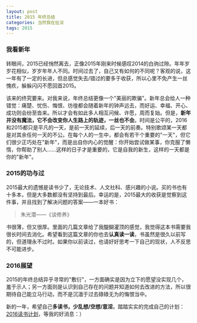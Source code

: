 ```yaml
---
layout: post
title: 2015 年终总结
categories: 当然我在扯淡
tags: 2015
---
```


### 我看新年

转眼间，2015已经悄然离去，正像2015年刚来时候感叹2014的白驹过隙。年年岁岁花相似，岁岁年年人不同。时间过去了，自己又有如何的不同呢？客观的说，这一年有了一定的长进，但总感觉失去/错过的要多于收获，所以心里不免产生一丝愧疚，躲躲闪闪不愿回首2015。

该来的终究要来。对我来说，年终总结更像一个"美丽的欺骗"。新年总会给人一种错觉：痛楚、忧伤、悔恨、彷徨都会随着新年的钟声远去，而好运、幸福、开心、成功则会纷至沓来。所以才会有如此多人相互问候、许愿，周而复始。但是，**新年并没有魔法，它不会改变你人生路上的轨迹，一丝也不会**。时间是公平的，2016和2015都只是平凡的一天，是前一天的延续，后一天的前奏。特别歌颂某一天都是对其余任何一天的不公。在每个人的一生中，都会有若干个重要的"一天"，但它们很少正巧处在"新年"，而是出自你内心的觉醒：你开始尝试做某事，你克服了懒惰，你帮助了别人……这样的日子才是重要的，它是自我的新生，这样的一天都是你的"新年"。

### 2015的功与过

2015最大的遗憾是读书少了，无论技术、人文社科、感兴趣的小说。买的书也有十多本，但是大多数都没有坚持到最后。幸运的是，2015最大的收获是觉察到这件事，并且找到了解决问题的答案——一本好书：

> 朱光潜——《谈修养》

书很薄，但又很厚。里面的几篇文章给了我醍醐灌顶的感觉，我觉得这本书需要我很长时间去消化。希望看到这篇文章的你也去**认真读一读**，书虽然是很久以前写的，但道理永不过时。如果你以前读过，也请好好思考一下自己的现状，人不反思不可能进步。

### 2016展望

2015的年终总结异乎寻常的"敷衍"，一方面确实是因为立下的愿望没实现几个，羞于示人；另一方面则是认识到自己存在的问题并知道如何去改进的方法，所以很期待自己能立马行动，而不是沉湎于过去碌碌无为的悔恨当中。

新的一年，希望自己**多读书，少乱想/空想/意淫**。踏踏实实的完成自己的计划：[2016读书计划](../book-list)，等我的好消息：）